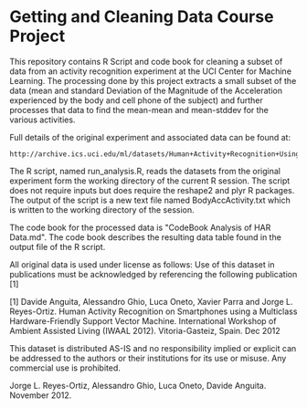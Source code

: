 Getting and Cleaning Data Course Project
========================================

This repository contains R Script and code book for cleaning a
subset of data from an activity recognition experiment at the UCI
Center for Machine Learning. The processing done by this project
extracts a small subset of the data (mean and standard Deviation
of the Magnitude of the Acceleration experienced by the body and
cell phone of the subject) and further processes that data to find
the mean-mean and mean-stddev for the various activities.

Full details of the original experiment and associated data
can be found at:

	http://archive.ics.uci.edu/ml/datasets/Human+Activity+Recognition+Using+Smartphones

The R script, named run_analysis.R, reads the datasets from the
original experiment form the working directory of the current R 
session. The script does not require inputs but does require the
reshape2 and plyr R packages. The output of the script is a new
text file named BodyAccActivity.txt which is written to the 
working directory of the session.

The code book for the processed data is "CodeBook Analysis of
HAR Data.md". The code book describes the resulting data table
found in the output file of the R script.

All original data is used under license as follows:
Use of this dataset in publications must be acknowledged by
referencing the following publication [1] 

[1] Davide Anguita, Alessandro Ghio, Luca Oneto, Xavier Parra and 
Jorge L. Reyes-Ortiz. Human Activity Recognition on Smartphones using
a Multiclass Hardware-Friendly Support Vector Machine. International
Workshop of Ambient Assisted Living (IWAAL 2012).
Vitoria-Gasteiz, Spain. Dec 2012

This dataset is distributed AS-IS and no responsibility implied or
explicit can be addressed to the authors or their institutions for
its use or misuse. Any commercial use is prohibited.

Jorge L. Reyes-Ortiz, Alessandro Ghio, Luca Oneto, Davide Anguita. November 2012.

